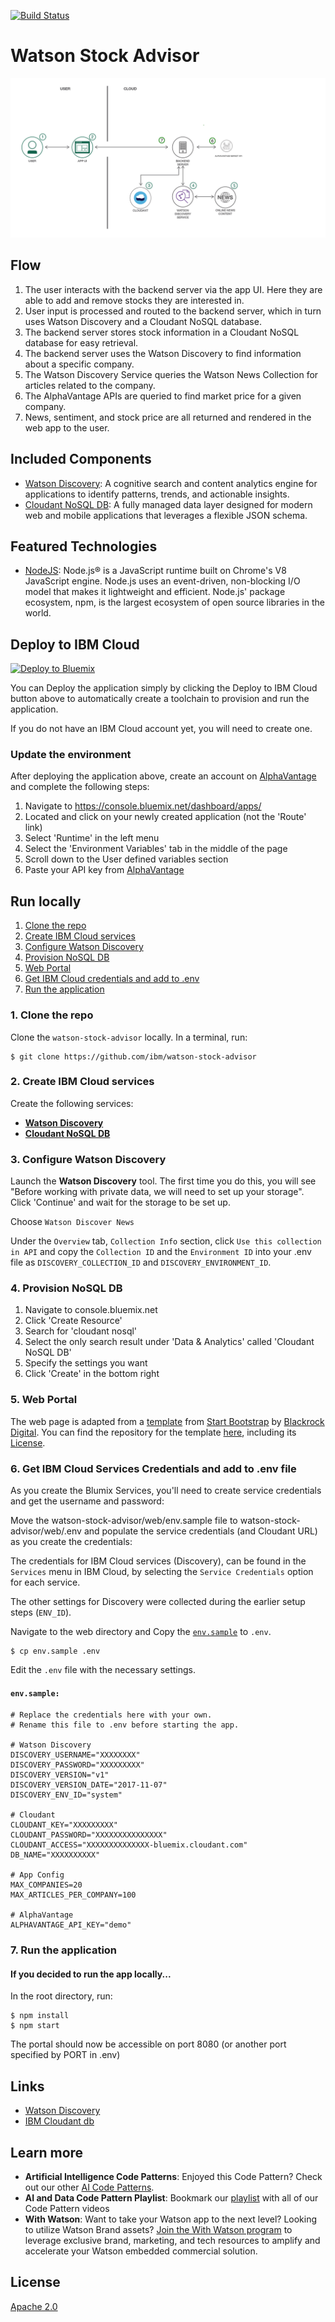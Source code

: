 [![Build Status](https://travis-ci.org/IBM/watson-stock-advisor.svg)](https://travis-ci.org/IBM/watson-stock-advisor)

# Watson Stock Advisor

![architecture](docs/architecture.png)

## Flow
1. The user interacts with the backend server via the app UI. Here they are able to add and remove stocks they are interested in.
2. User input is processed and routed to the backend server, which in turn uses Watson Discovery and a Cloudant NoSQL database. 
3. The backend server stores stock information in a Cloudant NoSQL database for easy retrieval.
4. The backend server uses the Watson Discovery to find information about a specific company.
5. The Watson Discovery Service queries the Watson News Collection for articles related to the company.
6. The AlphaVantage APIs are queried to find market price for a given company.
7. News, sentiment, and stock price are all returned and rendered in the web app to the user.

## Included Components

* [Watson Discovery](https://www.ibm.com/watson/developercloud/discovery.html): A cognitive search and content analytics engine for applications to identify patterns, trends, and actionable insights.
* [Cloudant NoSQL DB](https://console.ng.bluemix.net/catalog/services/cloudant-nosql-db): A fully managed data layer designed for modern web and mobile applications that leverages a flexible JSON schema.

## Featured Technologies

* [NodeJS](https://nodejs.org/en/): Node.js® is a JavaScript runtime built on Chrome's V8 JavaScript engine. Node.js uses an event-driven, non-blocking I/O model that makes it lightweight and efficient. Node.js' package ecosystem, npm, is the largest ecosystem of open source libraries in the world.

## Deploy to IBM Cloud

[![Deploy to Bluemix](https://bluemix.net/deploy/button.png)](https://bluemix.net/deploy?repository=https://github.com/IBM/watson-stock-advisor)

You can Deploy the application simply by clicking the Deploy to IBM Cloud button above to automatically create a toolchain to provision and run the application.

If you do not have an IBM Cloud account yet, you will need to create one.

### Update the environment

After deploying the application above, create an account on [AlphaVantage](https://www.alphavantage.co/) and complete the following steps:

1. Navigate to https://console.bluemix.net/dashboard/apps/
2. Located and click on your newly created application (not the 'Route' link)
3. Select 'Runtime' in the left menu
4. Select the 'Environment Variables' tab in the middle of the page
5. Scroll down to the User defined variables section
6. Paste your API key from [AlphaVantage](https://www.alphavantage.co/)

## Run locally

1. [Clone the repo](#1-clone-the-repo)
2. [Create IBM Cloud services](#2-create-ibm-cloud-services)
3. [Configure Watson Discovery](#3-configure-watson-discovery)
4. [Provision NoSQL DB](#4-provision-nosql-db)
5. [Web Portal](#5-web-portal)
6. [Get IBM Cloud credentials and add to .env](#3-get-ibm-cloud-services-credentials-and-add-to-env-file)
7. [Run the application](#7-run-the-application)

### 1. Clone the repo

Clone the `watson-stock-advisor` locally. In a terminal, run:

```
$ git clone https://github.com/ibm/watson-stock-advisor
```


### 2. Create IBM Cloud services

Create the following services:

  * [**Watson Discovery**](https://console.ng.bluemix.net/catalog/services/discovery)
  * [**Cloudant NoSQL DB**](https://console.ng.bluemix.net/catalog/services/cloudant-nosql-db/)


### 3. Configure Watson Discovery

Launch the **Watson Discovery** tool. The first time you do this, you will see
"Before working with private data, we will need to set up your storage". Click 'Continue' and
wait for the storage to be set up.

Choose `Watson Discover News`

Under the `Overview` tab, `Collection Info` section, click `Use this collection in API` and copy the `Collection ID` and the `Environment ID` into your .env file as `DISCOVERY_COLLECTION_ID` and `DISCOVERY_ENVIRONMENT_ID`.


### 4. Provision NoSQL DB

1. Navigate to console.bluemix.net
2. Click 'Create Resource'
3. Search for 'cloudant nosql'
4. Select the only search result under 'Data & Analytics' called 'Cloudant NoSQL DB'
5. Specify the settings you want
6. Click 'Create' in the bottom right


### 5. Web Portal

The web page is adapted from a [template](https://startbootstrap.com/template-overviews/sb-admin/ "Start Boostrap SB Admin") from [Start Bootstrap](https://startbootstrap.com/ "Start Bootstrap") by [Blackrock Digital](https://github.com/BlackrockDigital "Blackrock Digital").
You can find the repository for the template [here](https://github.com/BlackrockDigital/startbootstrap-sb-admin "SB Admin Repo"), including its [License](https://github.com/BlackrockDigital/startbootstrap-sb-admin/blob/master/LICENSE "SB Admin License").


### 6. Get IBM Cloud Services Credentials and add to .env file

As you create the Blumix Services, you'll need to create service credentials and get the
username and password:

Move the watson-stock-advisor/web/env.sample file to watson-stock-advisor/web/.env and populate the service
credentials (and Cloudant URL) as you create the credentials:

The credentials for IBM Cloud services (Discovery), can be found in the ``Services`` menu in IBM Cloud,
by selecting the ``Service Credentials`` option for each service.

The other settings for Discovery were collected during the
earlier setup steps (``ENV_ID``).

Navigate to the web directory and Copy the [`env.sample`](env.sample) to `.env`.

```
$ cp env.sample .env
```

Edit the `.env` file with the necessary settings.

#### `env.sample:`

```
# Replace the credentials here with your own.
# Rename this file to .env before starting the app.

# Watson Discovery
DISCOVERY_USERNAME="XXXXXXXX"
DISCOVERY_PASSWORD="XXXXXXXXX"
DISCOVERY_VERSION="v1"
DISCOVERY_VERSION_DATE="2017-11-07"
DISCOVERY_ENV_ID="system"

# Cloudant
CLOUDANT_KEY="XXXXXXXXX"
CLOUDANT_PASSWORD="XXXXXXXXXXXXXXX"
CLOUDANT_ACCESS="XXXXXXXXXXXXXX-bluemix.cloudant.com"
DB_NAME="XXXXXXXXXX"

# App Config
MAX_COMPANIES=20
MAX_ARTICLES_PER_COMPANY=100

# AlphaVantage
ALPHAVANTAGE_API_KEY="demo"
```

### 7. Run the application

#### If you decided to run the app locally...

In the root directory, run:

```
$ npm install
$ npm start
```
The portal should now be accessible on port 8080 (or another port specified by PORT in .env)

## Links

* [Watson Discovery](https://www.ibm.com/watson/services/discovery/)
* [IBM Cloudant db](https://www.ibm.com/cloud/cloudant)

## Learn more

* **Artificial Intelligence Code Patterns**: Enjoyed this Code Pattern? Check out our other [AI Code Patterns](https://developer.ibm.com/code/technologies/artificial-intelligence/).
* **AI and Data Code Pattern Playlist**: Bookmark our [playlist](https://www.youtube.com/playlist?list=PLzUbsvIyrNfknNewObx5N7uGZ5FKH0Fde) with all of our Code Pattern videos
* **With Watson**: Want to take your Watson app to the next level? Looking to utilize Watson Brand assets? [Join the With Watson program](https://www.ibm.com/watson/with-watson/) to leverage exclusive brand, marketing, and tech resources to amplify and accelerate your Watson embedded commercial solution.

## License

[Apache 2.0](LICENSE)


